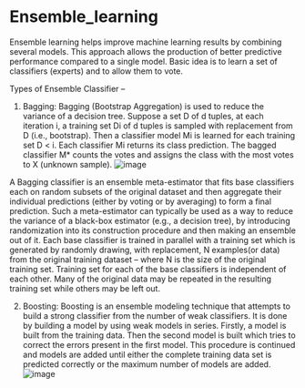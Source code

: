 # Ensemble_learning
Ensemble learning helps improve machine learning results by combining several models. This approach allows the production of better predictive performance compared to a single model. Basic idea is to learn a set of classifiers (experts) and to allow them to vote.

Types of Ensemble Classifier –

1) Bagging:
Bagging (Bootstrap Aggregation) is used to reduce the variance of a decision tree. Suppose a set D of d tuples, at each iteration i, a training set Di of d tuples is sampled with replacement from D (i.e., bootstrap). Then a classifier model Mi is learned for each training set D < i. Each classifier Mi returns its class prediction. The bagged classifier M* counts the votes and assigns the class with the most votes to X (unknown sample).
![image](https://user-images.githubusercontent.com/107847530/189378845-ab61e993-9aef-491b-9bc7-2bef021f9960.png)

A Bagging classifier is an ensemble meta-estimator that fits base classifiers each on random subsets of the original dataset and then aggregate their individual predictions (either by voting or by averaging) to form a final prediction. Such a meta-estimator can typically be used as a way to reduce the variance of a black-box estimator (e.g., a decision tree), by introducing randomization into its construction procedure and then making an ensemble out of it.
Each base classifier is trained in parallel with a training set which is generated by randomly drawing, with replacement, N examples(or data) from the original training dataset – where N is the size of the original training set. Training set for each of the base classifiers is independent of each other. Many of the original data may be repeated in the resulting training set while others may be left out.


2) Boosting:
Boosting is an ensemble modeling technique that attempts to build a strong classifier from the number of weak classifiers. It is done by building a model by using weak models in series. Firstly, a model is built from the training data. Then the second model is built which tries to correct the errors present in the first model. This procedure is continued and models are added until either the complete training data set is predicted correctly or the maximum number of models are added. 
![image](https://user-images.githubusercontent.com/107847530/189385492-37e9207e-3882-4c55-a752-a5727b1e3106.png)
